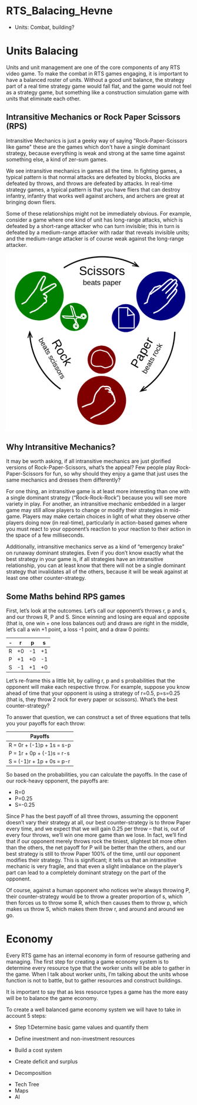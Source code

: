 # RTS_Balacing_Hevne


- Units: Combat, building?
# Units Balacing

Units and unit management are one of the core components of any RTS video game. To make the combat in RTS games engaging, it is important to have a balanced roster of units. Without a good unit balance, the strategy part of a real time strategy game would fall flat, and the game would not feel as a strategy game, but something like a construction simulation game with units that eliminate each other.

## Intransitive Mechanics or Rock Paper Scissors (RPS)

Intransitive Mechanics is just a geeky way of saying "Rock-Paper-Scissors like game" these are the games which don't have a single dominant strategy, because everything is weak and strong at the same time against something else, a kind of zer-sum games.

We see intransitive mechanics in games all the time. In fighting games, a typical pattern is that normal attacks are defeated by blocks, blocks are defeated by throws, and throws are defeated by attacks. In real-time strategy games, a typical pattern is that you have fliers that can destroy infantry, infantry that works well against archers, and archers are great at bringing down fliers.

Some of these relationships might not be immediately obvious. For example, consider a game where one kind of unit has long-range attacks, which is defeated by a short-range attacker who can turn invisible; this in turn is defeated by a medium-range attacker with radar that reveals invisible units; and the medium-range attacker is of course weak against the long-range attacker.

![](https://github.com/Hevne/RTS_Balacing_Hevne/blob/master/rps.png)

## Why Intransitive Mechanics?

It may be worth asking, if all intransitive mechanics are just glorified versions of Rock-Paper-Scissors, what’s the appeal? Few people play Rock-Paper-Scissors for fun, so why should they enjoy a game that just uses the same mechanics and dresses them differently?

For one thing, an intransitive game is at least more interesting than one with a single dominant strategy (“Rock-Rock-Rock”) because you will see more variety in play. For another, an intransitive mechanic embedded in a larger game may still allow players to change or modify their strategies in mid-game. Players may make certain choices in light of what they observe other players doing now (in real-time), particularly in action-based games where you must react to your opponent’s reaction to your reaction to their action in the space of a few milliseconds.


Additionally, intransitive mechanics serve as a kind of “emergency brake” on runaway dominant strategies. Even if you don’t know exactly what the best strategy in your game is, if all strategies have an intransitive relationship, you can at least know that there will not be a single dominant strategy that invalidates all of the others, because it will be weak against at least one other counter-strategy. 

## Some Maths behind RPS games

First, let’s look at the outcomes. Let’s call our opponent’s throws r, p and s, and our throws R, P and S. Since winning and losing are equal and opposite (that is, one win + one loss balances out) and draws are right in the middle, let’s call a win +1 point, a loss -1 point, and a draw 0 points:

| - | r | p | s |
| -- | -- | -- | -- |
| R | +0 | -1 | +1|
| P | +1 |+0 | -1|
|S | -1| +1| +0|


Let’s re-frame this a little bit, by calling r, p and s probabilities that the opponent will make each respective throw. For example, suppose you know ahead of time that your opponent is using a strategy of r=0.5, p=s=0.25 (that is, they throw 2 rock for every paper or scissors). What’s the best counter-strategy?

To answer that question, we can construct a set of three equations that tells you your payoffs for each throw:

|Payoffs|
|---|
|R = 0r + (-1)p + 1s = s-p|
|P = 1r + 0p + (-1)s = r-s|
|S = (-1)r + 1p + 0s = p-r|


So based on the probabilities, you can calculate the payoffs. In the case of our rock-heavy opponent, the payoffs are:
* R=0
* P=0.25
* S=-0.25

Since P has the best payoff of all three throws, assuming the opponent doesn’t vary their strategy at all, our best counter-strategy is to throw Paper every time, and we expect that we will gain 0.25 per throw – that is, out of every four throws, we’ll win one more game than we lose. In fact, we’ll find that if our opponent merely throws rock the tiniest, slightest bit more often than the others, the net payoff for P will be better than the others, and our best strategy is still to throw Paper 100% of the time, until our opponent modifies their strategy. This is significant; it tells us that an intransitive mechanic is very fragile, and that even a slight imbalance on the player’s part can lead to a completely dominant strategy on the part of the opponent.

Of course, against a human opponent who notices we’re always throwing P, their counter-strategy would be to throw a greater proportion of s, which then forces us to throw some R, which then causes them to throw p, which makes us throw S, which makes them throw r, and around and around we go. 

# Economy
Every RTS game has an internal economy in form of resourse gathering and managing. The first step for creating a game economy system is to determine every resource type that the worker units will be able to gather in the game. When I talk about worker units, I’m talking about the units whose function is not to battle, but to gather resources and construct buildings. 

It is important to say that as less resource types a game has the more easy will be to balance the game economy.

To create a well balanced game economy system we will have to take in account 5 steps:

* Step 1:Determine basic game values and quantify them

* Define investment and non-investment resources
* Build a cost system
* Create deficit and surplus
* Decomposition
- Tech Tree
- Maps
- AI
